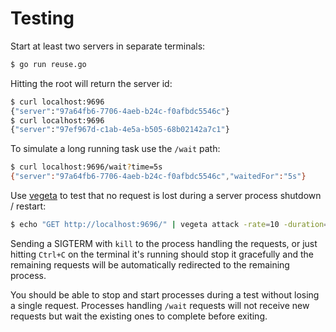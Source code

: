 # Testing

Start at least two servers in separate terminals:

```bash
$ go run reuse.go
```

Hitting the root will return the server id:

```bash
$ curl localhost:9696
{"server":"97a64fb6-7706-4aeb-b24c-f0afbdc5546c"}
$ curl localhost:9696
{"server":"97ef967d-c1ab-4e5a-b505-68b02142a7c1"}
```

To simulate a long running task use the `/wait` path:

```bash
$ curl localhost:9696/wait?time=5s
{"server":"97a64fb6-7706-4aeb-b24c-f0afbdc5546c","waitedFor":"5s"}
```

Use [vegeta](https://github.com/tsenart/vegeta) to test that no request is lost during a server process shutdown / restart:

```bash
$ echo "GET http://localhost:9696/" | vegeta attack -rate=10 -duration=15s | vegeta report
```

Sending a SIGTERM with `kill` to the process handling the requests, or just hitting `Ctrl+C` on the terminal it's running should stop it gracefully and the remaining requests will be automatically redirected to the remaining process.

You should be able to stop and start processes during a test without losing a single request. Processes handling `/wait` requests will not receive new requests but wait the existing ones to complete before exiting.